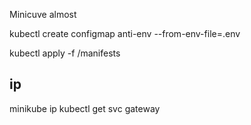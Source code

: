 
Minicuve almost

kubectl create configmap anti-env --from-env-file=.env

kubectl apply -f /manifests

## ip

minikube ip
kubectl get svc gateway

